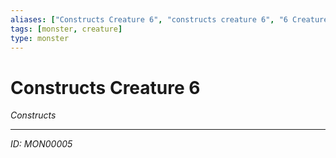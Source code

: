 ```yaml
---
aliases: ["Constructs Creature 6", "constructs creature 6", "6 Creature Constructs"]
tags: [monster, creature]
type: monster
---
```


# Constructs Creature 6

*Constructs*

---
*ID: MON00005*